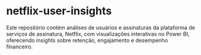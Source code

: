 # netflix-user-insights
Este repositório contém análises de usuários e assinaturas da plataforma de serviços de assinatura, Netflix, com visualizações interativas no Power BI, oferecendo insights sobre retenção, engajamento e desempenho financeiro.
